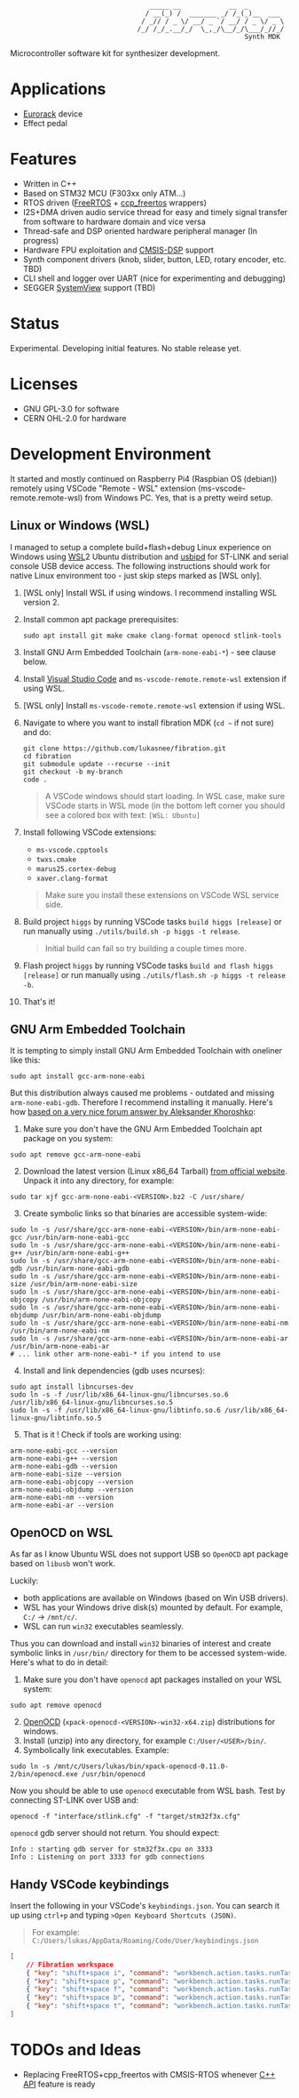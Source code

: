 <!-- ![Hopf Fibration](Misc/hopf-fibration.png) -->

                                       _____ __            __  _
                                      / __(_) /  _______ _/ /_(_)__  ___
                                     / _// / _ \/ __/ _ `/ __/ / _ \/ _ \
                                    /_/ /_/_.__/_/  \_,_/\__/_/\___/_//_/
                                                               Synth MDK

Microcontroller software kit for synthesizer development.

# Applications

- [Eurorack](https://en.wikipedia.org/wiki/Eurorack) device
- Effect pedal

# Features

- Written in C++
- Based on STM32 MCU (F303xx only ATM...)
- RTOS driven ([FreeRTOS](https://www.freertos.org/) + [ccp_freertos](https://github.com/michaelbecker/freertos-addons) wrappers)
- I2S+DMA driven audio service thread for easy and timely signal transfer from software to hardware domain and vice versa
- Thread-safe and DSP oriented hardware peripheral manager (In progress)
- Hardware FPU exploitation and [CMSIS-DSP](https://arm-software.github.io/CMSIS_5/DSP/html/index.html) support
- Synth component drivers (knob, slider, button, LED, rotary encoder, etc. TBD)
- CLI shell and logger over UART (nice for experimenting and debugging)
- SEGGER [SystemView](https://www.segger.com/products/development-tools/systemview/) support (TBD)

<!-- 
# Framework

        +------------+     +-----------+     +------------+     +-------------+     +-----------+
        | Modular    |     | Module #1 |     | Module # 2 |     | Module #... |     | Module #N |
        | Synth      |     +----+------+     +-----+------+     +------+------+     +-----+-----+
        | apps       |          |                  |                   |                  |
        | (hardware) |          +------------------+---------+---------+------------------+
        |            |                                       |
        +------------+  +------------+-----------+-----------+------------+------------+-----------+
        | component  |  |  Audio In  | Audio Out |   CV In   |   CV Out   |  Gate In   | Gate Out  |
        | drivers    |  +------------+-----------+-----------+------------+------------+-----------+
        |            |  |  Clock In  |Clock Out  |  Button   |    Knob    |   Slider   |    LED    |
        |            |  +------------+-----------+-----------+------------+------------+-----------+
        |            |  |  Display   |  microSD  |    Mic    |    and     |    more    |    ...    |
        +------------+  +------------+----+------+-----------+------------+------+-----+-----------+
        | services,  |  |   Shell/Logger  |   AudioStream    |    CMSIS DSP      |     Variable    |
        | streams    |  |                 |                  |    Q-aritmetic    |                 |
        +------------+  +-----------------+------------------+-------------------+-----------------+
        | core,      |  |         Resources Manager          |     third-party libs (FAT32, etc.)  |
        | peripheral |  +------------------------------------+-------------------------------------+
        | hardware,  |  |               FreeRTOS / ccp_freertos / SYSTEMVIEW(opt.)                 |
        | interface  |  +-----------------+------------------+-------------------+-----------------+
        |            |  |    DMA / UART   |    DMA / I2S     |       HW FPU      |    ADC / GPIO   |
        +------------+  +-----------------+------------------+-------------------+-----------------+
        |            |  |                                STM32 HAL                                 |
        |  BSP/MSP   |  +--------------------------------------------------------------------------+
        |  hardware  |  |                               STM32F303XX                                |
        +------------+  +--------------------------------------------------------------------------+

# Modules

> Particle physics themed modular system ...heh

        +=========+=================================+    +=========================================+
        | Name    | Feature Set                     |    |           The Standard Model            |
        +=========+=================================+    +=========================================+
        | Higgs   |                ?                |    |           | Scalar  | Higgs Boson       |
        +---------+---------------------------------+    |           +---------+-------------------+
        | Photon  |                ?                |    |           |         | Photon            |
        +---------+---------------------------------+    |           |         +-------------------+
        | Gluon   |                ?                |    |  Bosons   |         | Gluon             |
        +---------+---------------------------------+    |           |  Gauge  +-------------------+
        | Wiggs   |                ?                |    |           |         | W Boson           |
        +---------+---------------------------------+    |           |         +-------------------+
        | Ziggs   |                ?                |    |           |         | Z Boson           |
        +---------+---------------------------------+    +-----------+---------+-------------------+
        | Quarp   |                ?                |    |           |         | Up                |
        +---------+---------------------------------+    |           |         +-------------------+
        | Charm   |                ?                |    |           |         | Charm             |
        +---------+---------------------------------+    |           | Quarks  +-------------------+
        | Fermit  |                ?                |    |           |         | Top               |
        +---------+---------------------------------+    |           |         +-------------------+
        | Dark    |                ?                |    |           |         | Down              |
        +---------+---------------------------------+    |           |         +-------------------+
        | Strange |                ?                |    |           |         | Strange           |
        +---------+---------------------------------+    |           +---------+-------------------+
        | Leptron |                ?                |    | Fermions  |         | Lepton            |
        +---------+---------------------------------+    |           |         +-------------------+
        | Muon    |                ?                |    |           |         | Muon              |
        +---------+---------------------------------+    |           |         +-------------------+
        | Tau     |                ?                |    |           |         | Tau               |
        +---------+---------------------------------+    |           | Leptons +-------------------+
        | Leptro  |                ?                |    |           |         | Tau Neutrino      |
        +---------+---------------------------------+    |           |         +-------------------+
        | Mutro   |                ?                |    |           |         | Muon Neutrino     |
        +---------+---------------------------------+    |           |         +-------------------+
        | Etro    |                ?                |    |           |         | Electron Neutrino |
        +---------+---------------------------------+    +-----------+---------+-------------------+ -->

# Status

Experimental. Developing initial features. No stable release yet.

# Licenses

-   GNU GPL-3.0 for software
-   CERN OHL-2.0 for hardware

# Development Environment

It started and mostly continued on Raspberry Pi4 (Raspbian OS (debian)) remotely using VSCode "Remote - WSL" extension
(ms-vscode-remote.remote-wsl) from Windows PC. Yes, that is a pretty weird setup.

## Linux or Windows (WSL)

I managed to setup a complete build+flash+debug Linux experience on Windows using [WSL](https://docs.microsoft.com/en-us/windows/wsl/install)2 Ubuntu distribution and [usbipd](https://github.com/dorssel/usbipd-win) for ST-LINK and serial console USB device access.
The following instructions should work for native Linux environment too - just skip steps marked as [WSL only].

1. [WSL only] Install WSL if using windows. I recommend installing WSL version 2.

1. Install common apt package prerequisites:

    ```shell
    sudo apt install git make cmake clang-format openocd stlink-tools
    ```

1. Install GNU Arm Embedded Toolchain (`arm-none-eabi-*`) - see clause below.

1. Install [Visual Studio Code](https://code.visualstudio.com/) and `ms-vscode-remote.remote-wsl` extension if using WSL.

1. [WSL only] Install `ms-vscode-remote.remote-wsl` extension if using WSL.

1. Navigate to where you want to install fibration MDK (`cd ~` if not sure) and do:

    ```shell
    git clone https://github.com/lukasnee/fibration.git
    cd fibration
    git submodule update --recurse --init
    git checkout -b my-branch
    code .
    ```

    > A VSCode windows should start loading. In WSL case, make sure VSCode starts in WSL mode (in the bottom left corner you should see a colored box with text: `[WSL: Ubuntu]`

1. Install following VSCode extensions:

    - `ms-vscode.cpptools`
    - `twxs.cmake`
    - `marus25.cortex-debug`
    - `xaver.clang-format`

    > Make sure you install these extensions on VSCode WSL service side.

1. Build project `higgs` by running VSCode tasks `build higgs [release]` or run manually using `./utils/build.sh -p higgs -t release`.

    > Initial build can fail so try building a couple times more.

1. Flash project `higgs` by running VSCode tasks `build and flash higgs [release]` or run manually using `./utils/flash.sh -p higgs -t release -b`.

1. That's it!

## GNU Arm Embedded Toolchain

It is tempting to simply install GNU Arm Embedded Toolchain with oneliner like this:

```shell
sudo apt install gcc-arm-none-eabi
```

But this distribution always caused me problems - outdated and missing `arm-none-eabi-gdb`. Therefore I recommend
installing it manually. Here's how
[based on a very nice forum answer by Aleksander Khoroshko](https://askubuntu.com/questions/1243252/how-to-install-arm-none-eabi-gdb-on-ubuntu-20-04-lts-focal-fossa):

1. Make sure you don't have the GNU Arm Embedded Toolchain apt package on you system:

```shell
sudo apt remove gcc-arm-none-eabi
```

2. Download the latest version (Linux x86_64 Tarball)
   [from official website](https://developer.arm.com/tools-and-software/open-source-software/developer-tools/gnu-toolchain/gnu-rm/downloads).
   Unpack it into any directory, for example:

```shell
sudo tar xjf gcc-arm-none-eabi-<VERSION>.bz2 -C /usr/share/
```

3. Create symbolic links so that binaries are accessible system-wide:

```shell
sudo ln -s /usr/share/gcc-arm-none-eabi-<VERSION>/bin/arm-none-eabi-gcc /usr/bin/arm-none-eabi-gcc
sudo ln -s /usr/share/gcc-arm-none-eabi-<VERSION>/bin/arm-none-eabi-g++ /usr/bin/arm-none-eabi-g++
sudo ln -s /usr/share/gcc-arm-none-eabi-<VERSION>/bin/arm-none-eabi-gdb /usr/bin/arm-none-eabi-gdb
sudo ln -s /usr/share/gcc-arm-none-eabi-<VERSION>/bin/arm-none-eabi-size /usr/bin/arm-none-eabi-size
sudo ln -s /usr/share/gcc-arm-none-eabi-<VERSION>/bin/arm-none-eabi-objcopy /usr/bin/arm-none-eabi-objcopy
sudo ln -s /usr/share/gcc-arm-none-eabi-<VERSION>/bin/arm-none-eabi-objdump /usr/bin/arm-none-eabi-objdump
sudo ln -s /usr/share/gcc-arm-none-eabi-<VERSION>/bin/arm-none-eabi-nm /usr/bin/arm-none-eabi-nm
sudo ln -s /usr/share/gcc-arm-none-eabi-<VERSION>/bin/arm-none-eabi-ar /usr/bin/arm-none-eabi-ar
# ... link other arm-none-eabi-* if you intend to use
```

4. Install and link dependencies (gdb uses ncurses):

```shell
sudo apt install libncurses-dev
sudo ln -s -f /usr/lib/x86_64-linux-gnu/libncurses.so.6 /usr/lib/x86_64-linux-gnu/libncurses.so.5
sudo ln -s -f /usr/lib/x86_64-linux-gnu/libtinfo.so.6 /usr/lib/x86_64-linux-gnu/libtinfo.so.5
```

5. That is it ! Check if tools are working using:

```shell
arm-none-eabi-gcc --version
arm-none-eabi-g++ --version
arm-none-eabi-gdb --version
arm-none-eabi-size --version
arm-none-eabi-objcopy --version
arm-none-eabi-objdump --version
arm-none-eabi-nm --version
arm-none-eabi-ar --version
```

## OpenOCD on WSL

As far as I know Ubuntu WSL does not support USB so `OpenOCD` apt package based on `libusb` won't
work.

Luckily:

-   both applications are available on Windows (based on Win USB drivers).
-   WSL has your Windows drive disk(s) mounted by default. For example, `C:/` -> `/mnt/c/`.
-   WSL can run `win32` executables seamlessly.

Thus you can download and install `win32` binaries of interest and create symbolic links in `/usr/bin/` directory for
them to be accessed system-wide. Here's what to do in detail:

1. Make sure you don't have `openocd` apt packages installed on your WSL system:

```shell
sudo apt remove openocd
```

2. [OpenOCD](https://github.com/xpack-dev-tools/openocd-xpack/releases) (`xpack-openocd-<VERSION>-win32-x64.zip`)
   distributions for windows.
3. Install (unzip) into any directory, for example `C:/User/<USER>/bin/`.
4. Symbolically link executables. Example:

```shell
sudo ln -s /mnt/c/Users/lukas/bin/xpack-openocd-0.11.0-2/bin/openocd.exe /usr/bin/openocd
```

Now you should be able to use `openocd` executable from WSL bash. Test by connecting ST-LINK over USB and:

```shell
openocd -f "interface/stlink.cfg" -f "target/stm32f3x.cfg"
```

`openocd` gdb server should not return. You should expect:

```
Info : starting gdb server for stm32f3x.cpu on 3333
Info : Listening on port 3333 for gdb connections
```

## Handy VSCode keybindings

Insert the following in your VSCode's `keybindings.json`. You can search it up using `ctrl+p` and typing
`>Open Keyboard Shortcuts (JSON)`.

> For example: `C:/Users/lukas/AppData/Roaming/Code/User/keybindings.json`

```json
[
    // Fibration workspace
    { "key": "shift+space i", "command": "workbench.action.tasks.runTask", "args": "get st-link and target info" },
    { "key": "shift+space p", "command": "workbench.action.tasks.runTask", "args": "probe for st-link device" },
    { "key": "shift+space f", "command": "workbench.action.tasks.runTask", "args": "build and flash higgs [release]" },
    { "key": "shift+space b", "command": "workbench.action.tasks.runTask", "args": "build higgs [release]" },
    { "key": "shift+space t", "command": "workbench.action.tasks.runTask", "args": "build and run unit tests" }
]
```

# TODOs and Ideas

- Replacing FreeRTOS+cpp_freertos with CMSIS-RTOS whenever [C++ API](https://arm-software.github.io/CMSIS_5/RTOS2/html/rtos_apicpp.html) feature is ready